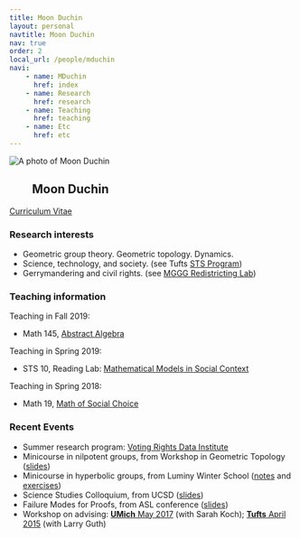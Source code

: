 ```yaml
---
title: Moon Duchin
layout: personal
navtitle: Moon Duchin
nav: true
order: 2
local_url: /people/mduchin
navi:
    - name: MDuchin
      href: index
    - name: Research
      href: research
    - name: Teaching
      href: teaching
    - name: Etc
      href: etc
---
```


<!-- ## Moon Duchin -->

<dl class="bio-list">
    <dt class="bio__img-container">
        <img
            src="/uploads/duchin.jpg"
            class="bio__img"
            alt="A photo of Moon Duchin"
        />
    </dt>
    <dd class="bio__body">
      <h2>Moon Duchin</h2>
    </dd>
</dl>


[Curriculum Vitae](/docs/DuchinCV-2019.pdf) <br>


### Research interests

* Geometric group theory. Geometric topology. Dynamics.
* Science, technology, and society. (see Tufts [STS Program](https://as.tufts.edu/sts/))
* Gerrymandering and civil rights. (see [MGGG Redistricting Lab](https://mggg.org))

### Teaching information


Teaching in Fall 2019:
* Math 145, [Abstract Algebra](https://sites.tufts.edu/algebra/)

Teaching in Spring 2019:
* STS 10, Reading Lab: [Mathematical Models in Social Context](https://sites.tufts.edu/models/)
            
Teaching in Spring 2018:
* Math 19, [Math of Social Choice](https://sites.tufts.edu/socialchoice/)



### Recent Events

* Summer research program: [Voting Rights Data Institute](https://sites.tufts.edu/vrdi/)
* Minicourse in nilpotent groups, from Workshop in Geometric Topology ([slides](docs/nilpotent-provo.pdf))
* Minicourse in hyperbolic groups, from Luminy Winter School ([notes](mduchin/docs/hyp-groups-course.pdf) and [exercises](docs/hyp-groups-exercises.pdf))
* Science Studies Colloquium, from UCSD ([slides](docs/ucsd-pennsylvania.pdf))
* Failure Modes for Proofs, from ASL conference ([slides](docs/proofs-fail.pdf))
* Workshop on advising: [**UMich** May 2017](http://www-personal.umich.edu/~kochsc/workshop.html) (with Sarah Koch); [**Tufts** April 2015](http://mduchin.math.tufts.edu/mwgam/) (with Larry Guth) 

